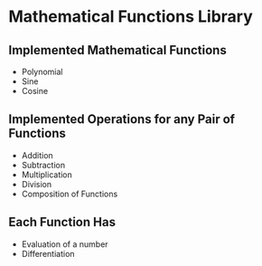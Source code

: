 # Mathematical Functions Library

## Implemented Mathematical Functions
 - Polynomial
 - Sine
 - Cosine
## Implemented Operations for any Pair of Functions
 - Addition
 - Subtraction
 - Multiplication
 - Division
 - Composition of Functions
## Each Function Has
 - Evaluation of a number
 - Differentiation
